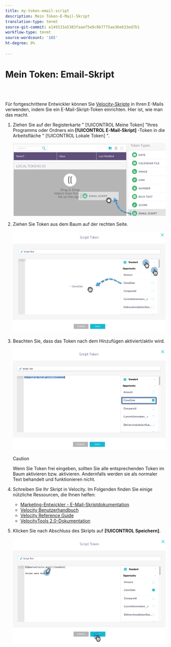 ```yaml
---
title: my-token-email-script
description: Mein Token-E-Mail-Skript
translation-type: tm+mt
source-git-commit: e149133a5383faaef5e9c9b7775ae36e633ed7b1
workflow-type: tm+mt
source-wordcount: '165'
ht-degree: 0%

---
```



# Mein Token: Email-Skript

<br> 

Für fortgeschrittene Entwickler können Sie [Velocity-Skripte](http://velocity.apache.org/engine/1.7/user-guide.html) in Ihren E-Mails verwenden, indem Sie ein E-Mail-Skript-Token einrichten. Hier ist, wie man das macht.

1. Ziehen Sie auf der Registerkarte &quot; [!UICONTROL Meine Token] &quot;Ihres Programms oder Ordners ein **[!UICONTROL E-Mail-Skript]** -Token in die Arbeitsfläche &quot; [!UICONTROL Lokale Token] &quot;.

   ![Bild eins](/help/sky/assets/my-tokens/my-token-email-script/my-token-email-script-1.png)

1. Ziehen Sie Token aus dem Baum auf der rechten Seite.

   ![Bild zwei](/help/sky/assets/my-tokens/my-token-email-script/my-token-email-script-2.png)

1. Beachten Sie, dass das Token nach dem Hinzufügen aktiviert/aktiv wird.

   ![Bild drei](/help/sky/assets/my-tokens/my-token-email-script/my-token-email-script-3.png)

   >[!CAUTION]
   >
   >Wenn Sie Token frei eingeben, sollten Sie alle entsprechenden Token im Baum aktivieren bzw. aktivieren. Andernfalls werden sie als normaler Text behandelt und funktionieren nicht.

1. Schreiben Sie Ihr Skript in Velocity. Im Folgenden finden Sie einige nützliche Ressourcen, die Ihnen helfen:

   * [Marketing-Entwickler - E-Mail-Skriptdokumentation](http://developers.marketo.com/email-scripting/)
   * [Velocity Benutzerhandbuch](http://velocity.apache.org/engine/devel/user-guide.html)
   * [Velocity Reference Guide](http://velocity.apache.org/engine/devel/vtl-reference-guide.html)
   * [VelocityTools 2.0-Dokumentation](http://velocity.apache.org/tools/releases/2.0/javadoc/index.html)

1. Klicken Sie nach Abschluss des Skripts auf **[!UICONTROL Speichern]**.

   ![Bild vier](/help/sky/assets/my-tokens/my-token-email-script/my-token-email-script-4.png)
